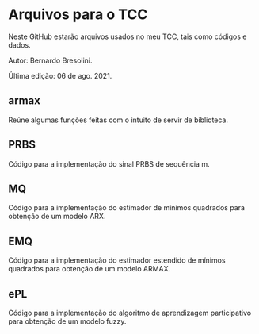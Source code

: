 # Arquivos para o TCC
Neste GitHub estarão arquivos usados no meu TCC, tais como códigos e dados.

Autor: Bernardo Bresolini.

Última edição: 06 de ago. 2021.

## armax
Reúne algumas funções feitas com o intuito de servir de biblioteca.

## PRBS
Código para a implementação do sinal PRBS de sequência m.

## MQ
Código para a implementação do estimador de mínimos quadrados para obtenção de um modelo ARX.

## EMQ
Código para a implementação do estimador estendido de mínimos quadrados para obtenção de um modelo ARMAX.

## ePL
Código para a implementação do algoritmo de aprendizagem participativo para obtenção de um modelo fuzzy.


